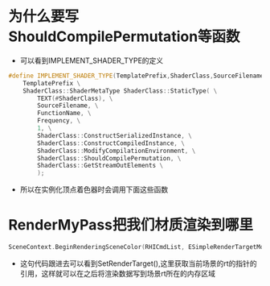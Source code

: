 # 为什么要写ShouldCompilePermutation等函数
* 可以看到IMPLEMENT_SHADER_TYPE的定义
```cpp
#define IMPLEMENT_SHADER_TYPE(TemplatePrefix,ShaderClass,SourceFilename,FunctionName,Frequency) \
	TemplatePrefix \
	ShaderClass::ShaderMetaType ShaderClass::StaticType( \
		TEXT(#ShaderClass), \
		SourceFilename, \
		FunctionName, \
		Frequency, \
		1, \
		ShaderClass::ConstructSerializedInstance, \
		ShaderClass::ConstructCompiledInstance, \
		ShaderClass::ModifyCompilationEnvironment, \
		ShaderClass::ShouldCompilePermutation, \
		ShaderClass::GetStreamOutElements \
		);
```
* 所以在实例化顶点着色器时会调用下面这些函数

# RenderMyPass把我们材质渲染到哪里
```cpp
SceneContext.BeginRenderingSceneColor(RHICmdList, ESimpleRenderTargetMode::EExistingColorAndDepth, FExclusiveDepthStencil::DepthRead_StencilWrite, true);
```
* 这句代码跟进去可以看到SetRenderTarget(),这里获取当前场景的rt的指针的引用，这样就可以在之后将渲染数据写到场景rt所在的内存区域